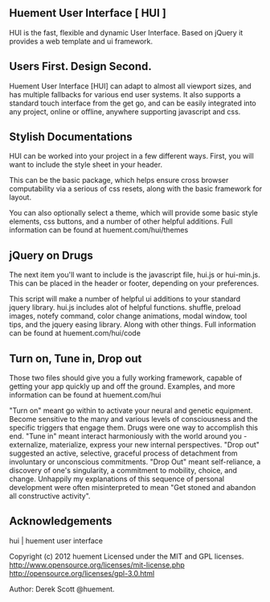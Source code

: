 Huement User Interface [ HUI ]
---------------------------------------------

HUI is the fast, flexible and dynamic User Interface. Based on jQuery it provides a web template and ui framework.

Users First. Design Second.
---------------------

Huement User Interface [HUI] can adapt to almost all viewport sizes, and has multiple fallbacks for various end user systems. It also supports a standard touch interface from the get go, and can be easily integrated into any project, online or offline, anywhere supporting javascript and css.

Stylish Documentations
-------------------------

HUI can be worked into your project in a few different ways. First, you will want to include the style sheet in your header. 

This can be the basic package, which helps ensure cross browser computability via a serious of css resets, along with the basic framework for layout.

You can also optionally select a theme, which will provide some basic style elements, css buttons, and a number of other helpful additions. Full information can be found at huement.com/hui/themes

jQuery on Drugs
-------------------------

The next item you'll want to include is the javascript file, hui.js or hui-min.js. This can be placed in the header or footer, depending on your preferences.

This script will make a number of helpful ui additions to your standard jquery library. hui.js includes alot of helpful functions. shuffle, preload images, notefy command, color change animations, modal window, tool tips, and the jquery easing library. Along with other things. Full information can be found at huement.com/hui/code

Turn on, Tune in, Drop out
-------------------------

Those two files should give you a fully working framework, capable of getting your app quickly up and off the ground. Examples, and more information can be found at huement.com/hui

"Turn on" meant go within to activate your neural and genetic equipment. Become sensitive to the many and various levels of consciousness and the specific triggers that engage them. Drugs were one way to accomplish this end. "Tune in" meant interact harmoniously with the world around you - externalize, materialize, express your new internal perspectives. "Drop out" suggested an active, selective, graceful process of detachment from involuntary or unconscious commitments. "Drop Out" meant self-reliance, a discovery of one's singularity, a commitment to mobility, choice, and change. Unhappily my explanations of this sequence of personal development were often misinterpreted to mean "Get stoned and abandon all constructive activity".

Acknowledgements
----------------
hui | huement user interface

Copyright (c) 2012 huement
Licensed under the MIT and GPL licenses.
http://www.opensource.org/licenses/mit-license.php
http://opensource.org/licenses/gpl-3.0.html

Author: Derek Scott @huement.
